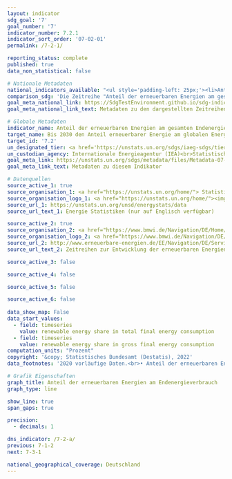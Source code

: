 ```yaml
---
layout: indicator    
sdg_goal: '7'    
goal_number: '7'    
indicator_number: 7.2.1    
indicator_sort_order: '07-02-01'    
permalink: /7-2-1/    

reporting_status: complete    
published: true    
data_non_statistical: false    

# Nationale Metadaten    
national_indicators_available: "<ul style='padding-left: 25px;'><li>Anteil der erneuerbaren Energien am gesamten Endenergieverbrauch</li> <li> Anteil der erneuerbaren Energien am Bruttoendenergieverbrauch</li></ul>"    
comparison_sdg: 'Die Zeitreihe "Anteil der erneuerbaren Energien am gesamten Endenergieverbrauch" entspricht den globalen Metadaten. Die Zeitreihe "Anteil der erneuerbaren Energien am Bruttoendenergieverbrauch" bietet zusätzliche Informationen.'    
goal_meta_national_link: https://SdgTestEnvironment.github.io/sdg-indicators/public/MetaDe/7.2.1.pdf    
goal_meta_national_link_text: Metadaten zu den dargestellten Zeitreihen    

# Globale Metadaten    
indicator_name: Anteil der erneuerbaren Energien am gesamten Endenergieverbrauch    
target_name: Bis 2030 den Anteil erneuerbarer Energie am globalen Energiemix deutlich erhöhen    
target_id: '7.2'    
un_designated_tier: <a href='https://unstats.un.org/sdgs/iaeg-sdgs/tier-classification/' title='Klicken Sie hier um weitere Informationen zur UN-Tier-Klassifikation zu erhalten.'  target='_blank'>Tier I</a>    
un_custodian_agency: Internationale Energieagentur (IEA)<br>Statistische Division der Vereinten Nationen (UNSD)<br>UN Energy, Internationale Organisation für erneuerbare Energien (IRENA)    
goal_meta_link: https://unstats.un.org/sdgs/metadata/files/Metadata-07-02-01.pdf    
goal_meta_link_text: Metadaten zu diesem Indikator        

# Datenquellen
source_active_1: true
source_organisation_1: <a href="https://unstats.un.org/home/"> Statistische Division der Vereinten Nationen </a>
source_organisation_logo_1: <a href="https://unstats.un.org/home/"><img src="https://g205sdgs.github.io/sdg-indicators/public/OrgImgDe/unsd.png" alt="Logo unsd" style="height:60px; width:148px"/></a>
source_url_1: https://unstats.un.org/unsd/energystats/data
source_url_text_1: Energie Statistiken (nur auf Englisch verfügbar)

source_active_2: true
source_organisation_2: <a href="https://www.bmwi.de/Navigation/DE/Home/home.html"> Bundesministerium für Wirtschaft und Energie (BMWi) </a>
source_organisation_logo_2: <a href="https://www.bmwi.de/Navigation/DE/Home/home.html"><img src="https://g205sdgs.github.io/sdg-indicators/public/OrgImgDe/bmwi.png" alt="Logo bmwi" style="height:60px; width:148px"/></a>
source_url_2: http://www.erneuerbare-energien.de/EE/Navigation/DE/Service/Erneuerbare_Energien_in_Zahlen/Zeitreihen/zeitreihen.html
source_url_text_2: Zeitreihen zur Entwicklung der erneuerbaren Energien in Deutschland

source_active_3: false

source_active_4: false

source_active_5: false

source_active_6: false
    
data_show_map: False    
data_start_values: 
  - field: timeseries
    value: renewable energy share in total final energy consumption
  - field: timeseries
    value: renewable energy share in gross final energy consumption    
computation_units: "Prozent"    
copyright: '&copy; Statistisches Bundesamt (Destatis), 2022'    
data_footnotes: '2020 vorläufige Daten.<br>• Anteil der erneuerbaren Energien am gesamten Endenergieverbrauch: Daten sind nur bis 2017 verfügbar.'    

# Grafik Eigenschaften    
graph_title: Anteil der erneuerbaren Energien am Endenergieverbrauch    
graph_type: line    

show_line: true
span_gaps: true

precision:
  - decimals: 1    

dns_indicator: /7-2-a/
previous: 7-1-2    
next: 7-3-1    

national_geographical_coverage: Deutschland    
---
```


<span></span>